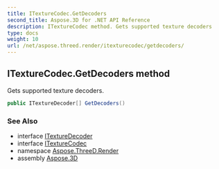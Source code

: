 ```yaml
---
title: ITextureCodec.GetDecoders
second_title: Aspose.3D for .NET API Reference
description: ITextureCodec method. Gets supported texture decoders
type: docs
weight: 10
url: /net/aspose.threed.render/itexturecodec/getdecoders/
---
```

## ITextureCodec.GetDecoders method

Gets supported texture decoders.

```csharp
public ITextureDecoder[] GetDecoders()
```

### See Also

* interface [ITextureDecoder](../../itexturedecoder/)
* interface [ITextureCodec](../)
* namespace [Aspose.ThreeD.Render](../../../aspose.threed.render/)
* assembly [Aspose.3D](../../../)


